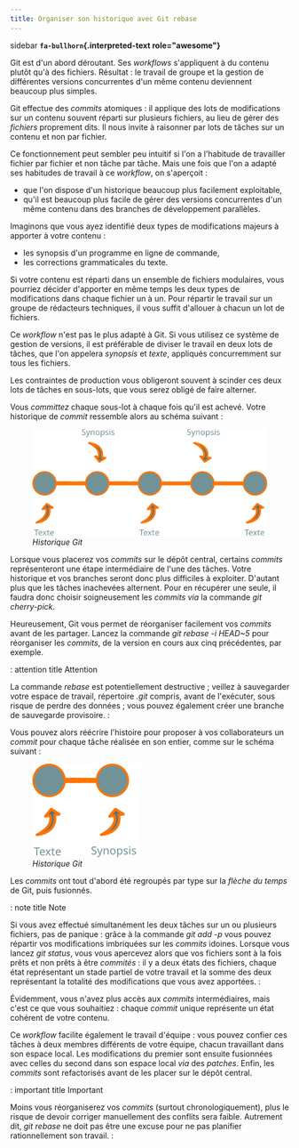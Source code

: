 ```yaml
---
title: Organiser son historique avec Git rebase
---
```


 sidebar
**`fa-bullhorn`{.interpreted-text role="awesome"}**

Git est d'un abord déroutant. Ses *workflows* s'appliquent à du
contenu plutôt qu'à des fichiers. Résultat : le travail de groupe et la
gestion de différentes versions concurrentes d'un même contenu
deviennent beaucoup plus simples.


Git effectue des *commits* atomiques : il applique des lots de
modifications sur un contenu souvent réparti sur plusieurs fichiers, au
lieu de gérer des *fichiers* proprement dits. Il nous invite à raisonner
par lots de tâches sur un contenu et non par fichier.

Ce fonctionnement peut sembler peu intuitif si l'on a l'habitude de
travailler fichier par fichier et non tâche par tâche. Mais une fois que
l'on a adapté ses habitudes de travail à ce *workflow*, on
s'aperçoit :

-   que l'on dispose d'un historique beaucoup plus facilement
    exploitable,
-   qu'il est beaucoup plus facile de gérer des versions concurrentes
    d'un même contenu dans des branches de développement parallèles.

Imaginons que vous ayez identifié deux types de modifications majeurs à
apporter à votre contenu :

-   les synopsis d'un programme en ligne de commande,
-   les corrections grammaticales du texte.

Si votre contenu est réparti dans un ensemble de fichiers modulaires,
vous pourriez décider d'apporter en même temps les deux types de
modifications dans chaque fichier un à un. Pour répartir le travail sur
un groupe de rédacteurs techniques, il vous suffit d'allouer à chacun
un lot de fichiers.

Ce *workflow* n'est pas le plus adapté à Git. Si vous utilisez ce
système de gestion de versions, il est préférable de diviser le travail
en deux lots de tâches, que l'on appelera *synopsis* et *texte*,
appliqués concurremment sur tous les fichiers.

Les contraintes de production vous obligeront souvent à scinder ces deux
lots de tâches en sous-lots, que vous serez obligé de faire alterner.

Vous *committez* chaque sous-lot à chaque fois qu'il est achevé. Votre
historique de *commit* ressemble alors au schéma suivant :

<figure>
<img src="graphics/git-rebase-commits.svg"
alt="graphics/git-rebase-commits.svg" />
<figcaption><em>Historique Git</em></figcaption>
</figure>

Lorsque vous placerez vos *commits* sur le dépôt central, certains
*commits* représenteront une étape intermédiaire de l'une des tâches.
Votre historique et vos branches seront donc plus difficiles à
exploiter. D'autant plus que les tâches inachevées alternent. Pour en
récupérer une seule, il faudra donc choisir soigneusement les *commits*
*via* la commande *git cherry-pick*.

Heureusement, Git vous permet de réorganiser facilement vos *commits*
avant de les partager. Lancez la commande *git rebase -i HEAD\~5* pour
réorganiser les *commits*, de la version en cours aux cinq précédentes,
par exemple.

: attention
 title
Attention


La commande *rebase* est potentiellement destructive ; veillez à
sauvegarder votre espace de travail, répertoire *.git* compris, avant de
l'exécuter, sous risque de perdre des données ; vous pouvez également
créer une branche de sauvegarde provisoire.
:

Vous pouvez alors réécrire l'histoire pour proposer à vos
collaborateurs un *commit* pour chaque tâche réalisée en son entier,
comme sur le schéma suivant :

<figure>
<img src="graphics/git-rebase-commits-2.svg"
alt="graphics/git-rebase-commits-2.svg" />
<figcaption><em>Historique Git</em></figcaption>
</figure>

Les *commits* ont tout d'abord été regroupés par type sur la *flèche du
temps* de Git, puis fusionnés.

: note
 title
Note


Si vous avez effectué simultanément les deux tâches sur un ou plusieurs
fichiers, pas de panique : grâce à la commande *git add -p* vous pouvez
répartir vos modifications imbriquées sur les *commits* idoines. Lorsque
vous lancez *git status*, vous vous apercevez alors que vos fichiers
sont à la fois prêts et non prêts à être *commités* : il y a deux états
des fichiers, chaque état représentant un stade partiel de votre travail
et la somme des deux représentant la totalité des modifications que vous
avez apportées.
:

Évidemment, vous n'avez plus accès aux *commits* intermédiaires, mais
c'est ce que vous souhaitiez : chaque *commit* unique représente un
état cohérent de votre contenu.

Ce *workflow* facilite également le travail d'équipe : vous pouvez
confier ces tâches à deux membres différents de votre équipe, chacun
travaillant dans son espace local. Les modifications du premier sont
ensuite fusionnées avec celles du second dans son espace local *via* des
*patches*. Enfin, les *commits* sont refactorisés avant de les placer
sur le dépôt central.

: important
 title
Important


Moins vous réorganiserez vos *commits* (surtout chronologiquement), plus
le risque de devoir corriger manuellement des conflits sera faible.
Autrement dit, *git rebase* ne doit pas être une excuse pour ne pas
planifier rationnellement son travail.
:
